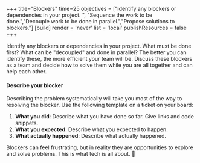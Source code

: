 +++
title="Blockers"
time=25
objectives = ["Identify any blockers or dependencies in your project. ", "Sequence the work to be done.","Decouple work to be done in parallel.","Propose solutions to blockers."]
[build]
  render = 'never'
  list = 'local'
  publishResources = false 
+++

Identify any blockers or dependencies in your project. What must be done first? What can be "decoupled" and done in parallel? The better you can identify these, the more efficient your team will be. Discuss these blockers as a team and decide how to solve them while you are all together and can help each other.

#### Describe your blocker

Describing the problem systematically will take you most of the way to resolving the blocker. Use the following template on a ticket on your board:

1. **What you did**: Describe what you have done so far. Give links and code snippets.
1. **What you expected**: Describe what you expected to happen.
1. **What actually happened**: Describe what actually happened.

Blockers can feel frustrating, but in reality they are opportunities to explore and solve problems. This is what tech is all about. 🌱
